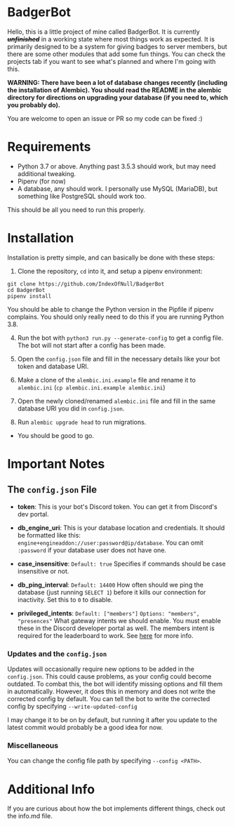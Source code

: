 # BadgerBot

Hello, this is a little project of mine called BadgerBot. It is currently ~~***unfinished***~~ in a working state where most things work as expected. It is primarily designed to be a system for giving badges to server members, but there are some other modules that add some fun things. You can check the projects tab if you want to see what's planned and where I'm going with this.

**WARNING: There have been a lot of database changes recently (including the installation of Alembic). You should read the README in the alembic directory for directions on upgrading your database (if you need to, which you probably do).**

You are welcome to open an issue or PR so my code can be fixed :)

# Requirements

* Python 3.7 or above. Anything past 3.5.3 should work, but may need additional tweaking.
* Pipenv (for now)
* A database, any should work. I personally use MySQL (MariaDB), but something like PostgreSQL should work too.

This should be all you need to run this properly.

# Installation

Installation is pretty simple, and can basically be done with these steps:

1. Clone the repository, `cd` into it, and setup a pipenv environment:

```
git clone https://github.com/IndexOfNull/BadgerBot
cd BadgerBot
pipenv install
```

You should be able to change the Python version in the Pipfile if pipenv complains. You should only really need to do this if you are running Python 3.8.

4. Run the bot with `python3 run.py --generate-config` to get a config file. The bot will not start after a config has been made.

5. Open the `config.json` file and fill in the necessary details like your bot token and database URI.

6. Make a clone of the `alembic.ini.example` file and rename it to `alembic.ini` (`cp alembic.ini.example alembic.ini`)

7. Open the newly cloned/renamed `alembic.ini` file and fill in the same database URI you did in `config.json`.

8. Run `alembic upgrade head` to run migrations.

- You should be good to go.


# Important Notes

## The `config.json` File

*  **token**:
This is your bot's Discord token. You can get it from Discord's dev portal.

*  **db_engine_uri**:
This is your database location and credentials. It should be formatted like this: `engine+engineaddon://user:password@ip/database`. You can omit `:password` if your database user does not have one.

*  **case_insensitive**:
`Default: true`
Specifies if commands should be case insensitive or not.

*  **db_ping_interval**:
`Default: 14400`
How often should we ping the database (just running `SELECT 1`) before it kills our connection for inactivity. Set this to `0` to disable.

*  **privileged_intents**:
`Default: ["members"]`
`Options: "members", "presences"`
What gateway intents we should enable. You must enable these in the Discord developer portal as well. The members intent is required for the leaderboard to work. See [here](https://discordpy.readthedocs.io/en/latest/intents.html) for more info.

### Updates and the `config.json`

Updates will occasionally require new options to be added in the `config.json`. This could cause problems, as your config could become outdated. To combat this, the bot will identify missing options and fill them in automatically. However, it does this in memory and does not write the corrected config by default. You can tell the bot to write the corrected config by specifying `--write-updated-config`

I may change it to be on by default, but running it after you update to the latest commit would probably be a good idea for now.

### Miscellaneous

You can change the config file path by specifying `--config <PATH>`.

# Additional Info

If you are curious about how the bot implements different things, check out the info.md file.